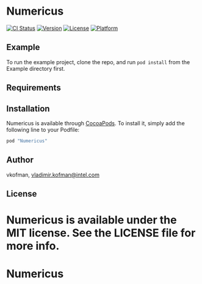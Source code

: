 # Numericus

[![CI Status](http://img.shields.io/travis/vkofman/Numericus.svg?style=flat)](https://travis-ci.org/vkofman/Numericus)
[![Version](https://img.shields.io/cocoapods/v/Numericus.svg?style=flat)](http://cocoapods.org/pods/Numericus)
[![License](https://img.shields.io/cocoapods/l/Numericus.svg?style=flat)](http://cocoapods.org/pods/Numericus)
[![Platform](https://img.shields.io/cocoapods/p/Numericus.svg?style=flat)](http://cocoapods.org/pods/Numericus)

## Example

To run the example project, clone the repo, and run `pod install` from the Example directory first.

## Requirements

## Installation

Numericus is available through [CocoaPods](http://cocoapods.org). To install
it, simply add the following line to your Podfile:

```ruby
pod "Numericus"
```

## Author

vkofman, vladimir.kofman@intel.com

## License

Numericus is available under the MIT license. See the LICENSE file for more info.
=======
# Numericus